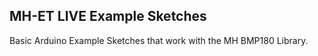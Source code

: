 MH-ET LIVE Example Sketches
---------------------------


Basic Arduino Example Sketches that work with the MH BMP180 Library.
